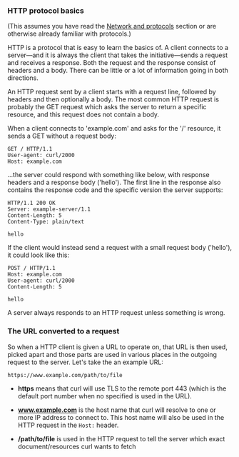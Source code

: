 ### HTTP protocol basics
 
(This assumes you have read the [Network and protocols](protocols.md) section
or are otherwise already familiar with protocols.)

HTTP is a protocol that is easy to learn the basics of. A client connects to a
server—and it is always the client that takes the initiative—sends a
request and receives a response. Both the request and the response consist of
headers and a body. There can be little or a lot of information going in both
directions.

An HTTP request sent by a client starts with a request line, followed by
headers and then optionally a body. The most common HTTP request is probably
the GET request which asks the server to return a specific resource, and this
request does not contain a body.

When a client connects to 'example.com' and asks for the '/' resource, it
sends a GET without a request body:

    GET / HTTP/1.1
    User-agent: curl/2000
    Host: example.com

…the server could respond with something like below, with response headers
and a response body ('hello'). The first line in the response also contains
the response code and the specific version the server supports:

    HTTP/1.1 200 OK
    Server: example-server/1.1
    Content-Length: 5
    Content-Type: plain/text

    hello

If the client would instead send a request with a small request body
('hello'), it could look like this:

    POST / HTTP/1.1
    Host: example.com
    User-agent: curl/2000
    Content-Length: 5

    hello

A server always responds to an HTTP request unless something is wrong.

### The URL converted to a request

So when a HTTP client is given a URL to operate on, that URL is then used,
picked apart and those parts are used in various places in the outgoing
request to the server. Let's take the an example URL:

    https://www.example.com/path/to/file

 - **https** means that curl will use TLS to the remote port 443 (which is the
   default port number when no specified is used in the URL).

 - **www.example.com** is the host name that curl will resolve to one or more IP
   address to connect to. This host name will also be used in the HTTP request in
   the `Host:` header.

 - **/path/to/file** is used in the HTTP request to tell the server which exact
   document/resources curl wants to fetch
